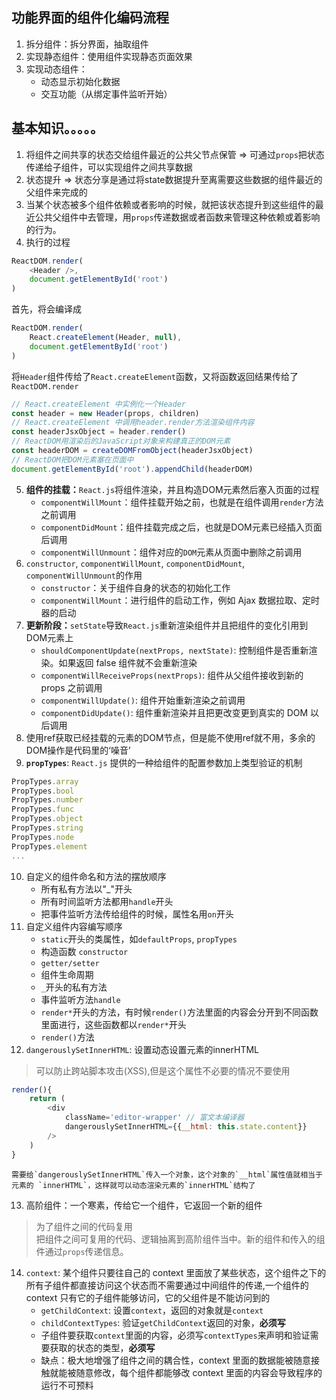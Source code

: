 <!--
 * @Description: 
 * @version: 
 * @Author: WuTao
 * @Date: 2019-07-23 15:21:11
 * @LastEditors  : WuTao
 * @LastEditTime : 2019-12-29 11:00:25
 -->
## 功能界面的组件化编码流程
1. 拆分组件：拆分界面，抽取组件
2. 实现静态组件：使用组件实现静态页面效果
3. 实现动态组件：
    * 动态显示初始化数据
    * 交互功能（从绑定事件监听开始）

## 基本知识。。。。。
1. 将组件之间共享的状态交给组件最近的公共父节点保管 => 可通过`props`把状态传递给子组件，可以实现组件之间共享数据
2. 状态提升 => 状态分享是通过将state数据提升至离需要这些数据的组件最近的父组件来完成的
3. 当某个状态被多个组件依赖或者影响的时候，就把该状态提升到这些组件的最近公共父组件中去管理，用`props`传递数据或者函数来管理这种依赖或着影响的行为。
4. 执行的过程
```javascript
ReactDOM.render(
    <Header />,
    document.getElementById('root')
)
```
首先，将会编译成
```javascript
ReactDOM.render(
    React.createElement(Header, null),
    document.getElementById('root')
)
```
将`Header`组件传给了`React.createElement`函数，又将函数返回结果传给了`ReactDOM.render`
```javascript
// React.createElement 中实例化一个Header
const header = new Header(props, children)
// React.createElement 中调用header.render方法渲染组件内容
const headerJsxObject = header.render()
// ReactDOM用渲染后的JavaScript对象来构建真正的DOM元素
const headerDOM = createDOMFromObject(headerJsxObject)
// ReactDOM把DOM元素塞在页面中
document.getElementById('root').appendChild(headerDOM)
```
5. **组件的挂载：**`React.js`将组件渲染，并且构造DOM元素然后塞入页面的过程
    * `componentWillMount`：组件挂载开始之前，也就是在组件调用`render`方法之前调用
    * `componentDidMount`：组件挂载完成之后，也就是DOM元素已经插入页面后调用
    * `componentWillUnmount`：组件对应的`DOM`元素从页面中删除之前调用
6. `constructor`, `componentWillMount`, `componentDidMount`, `componentWillUnmount`的作用
    * `constructor`：关于组件自身的状态的初始化工作
    * `componentWillMount`：进行组件的启动工作，例如 Ajax 数据拉取、定时器的启动
7. **更新阶段：**`setState`导致`React.js`重新渲染组件并且把组件的变化引用到DOM元素上
    * `shouldComponentUpdate(nextProps, nextState)`: 控制组件是否重新渲染。如果返回 false 组件就不会重新渲染
    * `componentWillReceiveProps(nextProps)`: 组件从父组件接收到新的 props 之前调用
    * `componentWillUpdate()`: 组件开始重新渲染之前调用
    * `componentDidUpdate()`: 组件重新渲染并且把更改变更到真实的 DOM 以后调用
8. 使用ref获取已经挂载的元素的DOM节点，但是能不使用ref就不用，多余的DOM操作是代码里的‘噪音’
9. **`propTypes`**: `React.js` 提供的一种给组件的配置参数加上类型验证的机制
```javascript
PropTypes.array
PropTypes.bool
PropTypes.number
PropTypes.func
PropTypes.object
PropTypes.string
PropTypes.node  
PropTypes.element
...
```
10. 自定义的组件命名和方法的摆放顺序
    * 所有私有方法以"_"开头
    * 所有时间监听方法都用`handle`开头
    * 把事件监听方法传给组件的时候，属性名用`on`开头
11. 自定义组件内容编写顺序
    * `static`开头的类属性，如`defaultProps`, `propTypes`
    * 构造函数 `constructor`
    * `getter/setter`
    * 组件生命周期
    * `_`开头的私有方法
    * 事件监听方法`handle`
    * `render*`开头的方法，有时候`render()`方法里面的内容会分开到不同函数里面进行，这些函数都以`render*`开头
    * `render()`方法
12. `dangerouslySetInnerHTML`: 设置动态设置元素的innerHTML
> 可以防止跨站脚本攻击(XSS),但是这个属性不必要的情况不要使用
```javascript
render(){
    return (
        <div
            className='editor-wrapper' // 富文本编译器
            dangerouslySetInnerHTML={{__html: this.state.content}}
        />
    )
}
```
    需要给`dangerouslySetInnerHTML`传入一个对象，这个对象的`__html`属性值就相当于元素的 `innerHTML`，这样就可以动态渲染元素的`innerHTML`结构了

13. 高阶组件：一个寒素，传给它一个组件，它返回一个新的组件
> 为了组件之间的代码复用  
把组件之间可复用的代码、逻辑抽离到高阶组件当中。新的组件和传入的组件通过`props`传递信息。
14. `context`: 某个组件只要往自己的 context 里面放了某些状态，这个组件之下的所有子组件都直接访问这个状态而不需要通过中间组件的传递,一个组件的 context 只有它的子组件能够访问，它的父组件是不能访问到的
    * `getChildContext`: 设置`context`，返回的对象就是`context`
    * `childContextTypes`: 验证`getChildContext`返回的对象，**必须写**
    * 子组件要获取`context`里面的内容，必须写`contextTypes`来声明和验证需要获取的状态的类型，**必须写**
    * 缺点：极大地增强了组件之间的耦合性，context 里面的数据能被随意接触就能被随意修改，每个组件都能够改 context 里面的内容会导致程序的运行不可预料
    